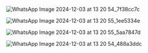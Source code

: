 ![WhatsApp Image 2024-12-03 at 13 20 54_7f38cc7c](https://github.com/user-attachments/assets/a6111bd5-3a97-483b-b574-49d5f3242f54)


![WhatsApp Image 2024-12-03 at 13 20 55_1ee5334e](https://github.com/user-attachments/assets/8f17b067-47cd-4d09-8e82-d61c644ee65f)


![WhatsApp Image 2024-12-03 at 13 20 55_5aa7847d](https://github.com/user-attachments/assets/eabb27df-e0d3-446d-920d-76501a5f4e3c)


![WhatsApp Image 2024-12-03 at 13 20 54_488a3ddc](https://github.com/user-attachments/assets/a4d1e830-8d99-4b53-b32c-e2c3e8ab3aeb)
